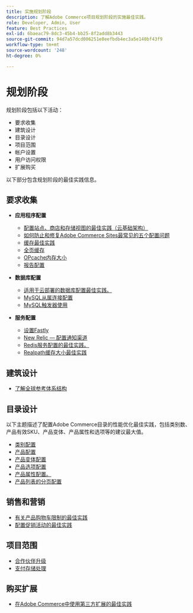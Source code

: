 ```yaml
---
title: 实施规划阶段
description: 了解Adobe Commerce项目规划阶段的实施最佳实践。
role: Developer, Admin, User
feature: Best Practices
exl-id: 6baeac79-8dc3-45b4-bb25-8f2add8b3443
source-git-commit: 94d7a57dcd006251e8eefbdb4ec3a5e140bf43f9
workflow-type: tm+mt
source-wordcount: '248'
ht-degree: 0%

---
```


# 规划阶段

规划阶段包括以下活动：

- 要求收集
- 建筑设计
- 目录设计
- 项目范围
- 帐户设置
- 用户访问权限
- 扩展购买

以下部分包含规划阶段的最佳实践信息。

## 要求收集

- **应用程序配置**
   - [配置站点、商店和存储视图的最佳实践（云基础架构）](sites-stores-store-views.md)
   - [如何防止和修复Adobe Commerce Sites最常见的五个配置问题](https://business.adobe.com/blog/how-to/usual-suspects-five-configuration-fixes-maximize-your-peak-sales)
   - [缓存最佳实践](https://docs.magento.com/user-guide/system/cache-management.html#best-practices-for-caching)
   - [全页缓存](https://developer.adobe.com/commerce/php/development/cache/page/public-content/)
   - [OPcache内存大小](opcache-memory-size.md)
   - [报告配置](reporting-configuration.md)

- **数据库配置**
   - [适用于云部署的数据库配置最佳实践&#x200B;。](database-on-cloud.md)
   - [MySQL从属连接配置&#x200B;](configure-mysql-slave-connection-on-cloud.md)
   - [MySQL触发器使用](mysql-triggers-usage.md)

- **服务配置**
   - [设置Fastly](https://devdocs.magento.com/cloud/cdn/configure-fastly.html)
   - [New Relic — 配置通知渠道](https://devdocs.magento.com/cloud/project/new-relic.html#configure-notification-channels)
   - [Redis服务配置的最佳实践&#x200B;。](redis-service-configuration.md)
   - [Realpath缓存大小最佳实践](realpath-cache-size.md)

## **建筑设计**

<!--Asset not yet integrated
- [GRA Architecture examples](https://wiki.corp.adobe.com/x/kD4ykw)
-->
- [了解全球参考体系结构](../../../implementation-playbook/architecture/global-reference.md)

## **目录设计**

以下主题描述了配置Adobe Commerce目录的性能优化最佳实践，包括类别数、产品有效SKU、产品变体、产品属性和选项等的建议最大值。

- [类别配置](category-limits.md)
- [产品配置&#x200B;](product-sku-limits.md)
- [产品变体配置](product-variations.md)
- [产品选项配置](product-options.md)
- [产品属性配置&#x200B;。](product-attributes-and-options.md)
- [产品列表的分页配置](product-listing-pagination.md)

## **销售和营销**

- [有关产品购物车限制的最佳实践](product-cart.md)
- [配置促销活动的最佳实践](product-cart-promotions.md)

## **项目范围**

- [合作伙伴升级](partner-escalation.md)
- [支付存储处理](payment-processing-storage.md)

## **购买扩展**

- [在Adobe Commerce中使用第三方扩展的最佳实践](extensions.md)
